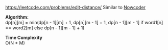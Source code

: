 https://leetcode.com/problems/edit-distance/
Similar to [Nowcoder](https://www.nowcoder.com/practice/3959837097c7413a961a135d7104c314?tpId=37&tqId=21275&rp=1&ru=%2Fta%2Fhuawei&qru=%2Fta%2Fhuawei%2Fquestion-ranking&tab=answerKey)

**Algorithm:** <br />
dp[n][m] = min(dp[n - 1][m] + 1, dp[n][m - 1] + 1, dp[n - 1][m - 1] if word1[n] == word2[m] else dp[n - 1][m - 1] + 1) <br />

**Time Complexity** <br />
O(N * M)

